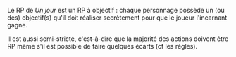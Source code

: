 Le RP de _Un jour_ est un RP à objectif : chaque personnage possède un (ou des) objectif(s) qu'il doit réaliser secrètement
pour que le joueur l'incarnant gagne.

Il est aussi semi-stricte, c'est-à-dire que la majorité des actions doivent être RP même s'il est possible de faire quelques
écarts (cf les règles).